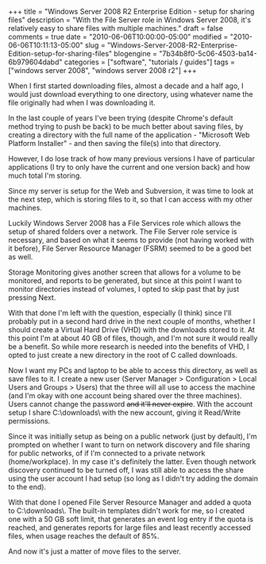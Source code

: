 +++
title = "Windows Server 2008 R2 Enterprise Edition - setup for sharing files"
description = "With the File Server role in Windows Server 2008, it's relatively easy to share files with multiple machines."
draft = false
comments = true
date = "2010-06-06T10:00:00-05:00"
modified = "2010-06-06T10:11:13-05:00"
slug = "Windows-Server-2008-R2-Enterprise-Edition-setup-for-sharing-files"
blogengine = "7b34b8f0-5c06-4503-ba14-6b979604dabd"
categories = ["software", "tutorials / guides"]
tags = ["windows server 2008", "windows server 2008 r2"]
+++

<p>When I first started downloading files, almost a decade and a half ago, I would just download everything to one directory, using whatever name the file originally had when I was downloading it.</p>
<p>In the last couple of years I've been trying (despite Chrome's default method trying to push be back)&nbsp;to be much better about saving files, by creating a directory with the full name of the application - "Microsoft Web Platform Installer" - and then saving the file(s) into that directory.</p>
<p>However, I do lose track of how many previous versions I have of particular applications (I try to only have the current and one version back) and how much total I'm storing.</p>
<p>Since my server is setup for the Web and Subversion, it was time to look at the next step, which is storing files to it, so that I can access with my other machines.</p>
<p>Luckily Windows Server 2008 has a File Services role which allows the setup of shared folders over a network. The File Server role service is necessary, and based on what it seems to provide (not having worked with it before), File Server Resource Manager (FSRM) seemed to be a good bet as well.</p>
<p>Storage Monitoring gives another screen that allows for a volume to be monitored, and reports to be generated, but since at this point I want to monitor directories instead of volumes, I opted to skip past that by just pressing Next.</p>
<p>With that done I'm left with the question, especially (I think) since I'll probably put in a second hard drive in the next couple of months, whether I should create a Virtual Hard Drive (VHD) with the downloads stored to it. At this point I'm at about 40 GB of files, though, and I'm not sure it would really be a benefit. So while more research is needed into the benefits of VHD, I opted to just create a new directory in the root of C called downloads.</p>
<p>Now I want my PCs and laptop to be able to access this directory, as well as save files to it. I create a new user (Server Manager &gt; Configuration &gt; Local Users and Groups &gt; Users) that the three will all use to access the machine (and I'm okay with one account being shared over the three machines). Users cannot change the password <span style="text-decoration: line-through;">and it'll never expire</span>. With the account setup I share C:\downloads\ with the new account, giving it Read/Write permissions.</p>
<p>Since it was initially setup as being on a public network (just by default), I'm prompted on whether I want to turn on network discovery and file sharing for public networks, of if I'm connected to a private network (home/workplace). In my case it's definitely the latter. Even though network discovery continued to be turned off, I was still able to access the share using the user account I had setup (so long as I didn't try adding the domain to the end).</p>
<p>With that done I opened File Server Resource Manager and added a quota to C:\downloads\. The built-in templates didn't work for me, so I created one with a 50 GB soft limit, that generates an event log entry if the quota is reached, and generates&nbsp;reports for large files and least recently accessed files, when usage reaches the default of 85%.</p>
<p>And now it's just a matter of move files to the server.</p>
